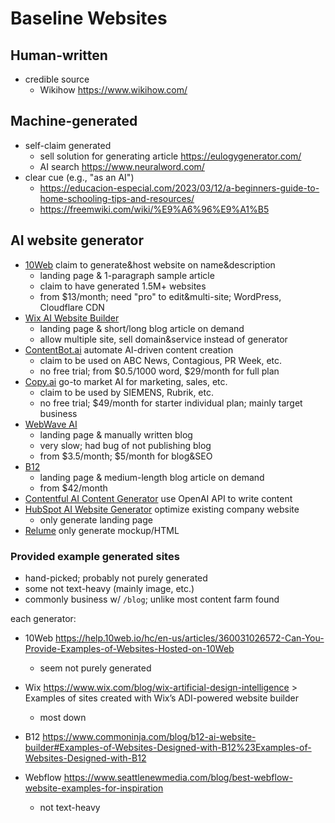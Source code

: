 # Baseline Websites

## Human-written

- credible source
    - Wikihow <https://www.wikihow.com/>

## Machine-generated

- self-claim generated
    - sell solution for generating article <https://eulogygenerator.com/>
    - AI search <https://www.neuralword.com/>
- clear cue (e.g., "as an AI")
    - <https://educacion-especial.com/2023/03/12/a-beginners-guide-to-home-schooling-tips-and-resources/>
    - <https://freemwiki.com/wiki/%E9%A6%96%E9%A1%B5>

## AI website generator

- [10Web](https://10web.io/) claim to generate&host website on
    name&description
    - landing page & 1-paragraph sample article
    - claim to have generated 1.5M+ websites
    - from \$13/month; need "pro" to edit&multi-site; WordPress,
        Cloudflare CDN
- [Wix AI Website Builder](https://www.wix.com/ai-website-builder)
    - landing page & short/long blog article on demand
    - allow multiple site, sell domain&service instead of generator
- [ContentBot.ai](https://contentbot.ai/) automate AI-driven content creation
    - claim to be used on ABC News, Contagious, PR Week, etc.
    - no free trial; from \$0.5/1000 word, \$29/month for full plan
- [Copy.ai](https://www.copy.ai/) go-to market AI for marketing, sales, etc.
    - claim to be used by SIEMENS, Rubrik, etc.
    - no free trial; \$49/month for starter individual plan;
        mainly target business
- [WebWave AI](https://webwave.me/ai-website-builder)
    - landing page & manually written blog
    - very slow; had bug of not publishing blog
    - from \$3.5/month; \$5/month for blog&SEO
- [B12](https://www.b12.io/)
    - landing page & medium-length blog article on demand
    - from \$42/month
- [Contentful AI Content
    Generator](https://www.contentful.com/marketplace/ai-content-generator/)
    use OpenAI API to write content
- [HubSpot AI Website Generator](https://www.hubspot.com/products/cms/ai-website-generator) optimize existing company website
    - only generate landing page
- [Relume](https://www.relume.io/) only generate mockup/HTML

### Provided example generated sites

- hand-picked; probably not purely generated
- some not text-heavy (mainly image, etc.)
- commonly business w/ `/blog`; unlike most content farm found

each generator:

- 10Web
    <https://help.10web.io/hc/en-us/articles/360031026572-Can-You-Provide-Examples-of-Websites-Hosted-on-10Web>
    - seem not purely generated
- Wix <https://www.wix.com/blog/wix-artificial-design-intelligence> \>
    Examples of sites created with Wix’s ADI-powered website builder

    - most down
- B12
    <https://www.commoninja.com/blog/b12-ai-website-builder#Examples-of-Websites-Designed-with-B12%23Examples-of-Websites-Designed-with-B12>
- Webflow
    <https://www.seattlenewmedia.com/blog/best-webflow-website-examples-for-inspiration>
    - not text-heavy
